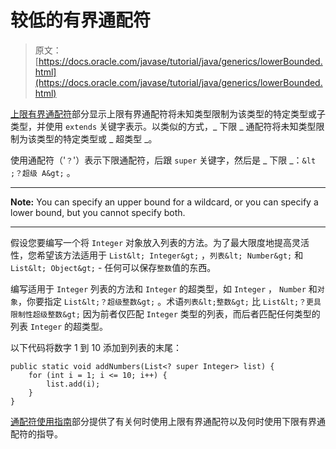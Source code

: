 # 较低的有界通配符

> 原文： [https://docs.oracle.com/javase/tutorial/java/generics/lowerBounded.html](https://docs.oracle.com/javase/tutorial/java/generics/lowerBounded.html)

[上限有界通配符](upperBounded.html)部分显示上限有界通配符将未知类型限制为该类型的特定类型或子类型，并使用 `extends` 关键字表示。以类似的方式，_ 下限 _ 通配符将未知类型限制为该类型的特定类型或 _ 超类型 _。

使用通配符（'`？`'）表示下限通配符，后跟 `super` 关键字，然后是 _ 下限 _：`&lt ;？超级 A&gt;` 。

* * *

**Note:** You can specify an upper bound for a wildcard, or you can specify a lower bound, but you cannot specify both.

* * *

假设您要编写一个将 `Integer` 对象放入列表的方法。为了最大限度地提高灵活性，您希望该方法适用于 `List&lt; Integer&gt;` ，`列表&lt; Number&gt;` 和 `List&lt; Object&gt;` - 任何可以保存`整数`值的东西。

编写适用于 `Integer` 列表的方法和 `Integer` 的超类型，如 `Integer` ， `Number` 和`对象`，你要指定 `List&lt;？超级整数&gt;` 。术语`列表&lt;整数&gt;` 比 `List&lt;？更具限制性超级整数&gt;` 因为前者仅匹配 `Integer` 类型的列表，而后者匹配任何类型的列表 `Integer` 的超类型。

以下代码将数字 1 到 10 添加到列表的末尾：

```
public static void addNumbers(List<? super Integer> list) {
    for (int i = 1; i <= 10; i++) {
        list.add(i);
    }
}

```

[通配符使用指南](wildcardGuidelines.html)部分提供了有关何时使用上限有界通配符以及何时使用下限有界通配符的指导。